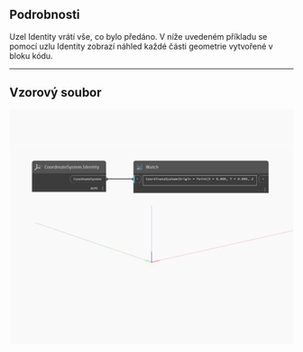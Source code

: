 ## Podrobnosti
Uzel Identity vrátí vše, co bylo předáno. V níže uvedeném příkladu se pomocí uzlu Identity zobrazí náhled každé části geometrie vytvořené v bloku kódu.
___
## Vzorový soubor

![Identity](./Autodesk.DesignScript.Geometry.CoordinateSystem.Identity_img.jpg)

